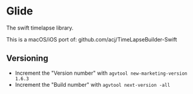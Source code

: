 # Glide

The swift timelapse library.

This is a macOS/iOS port of: github.com/acj/TimeLapseBuilder-Swift

## Versioning

- Increment the "Version number" with `agvtool new-marketing-version 1.6.3`
- Increment the "Build number" with `agvtool next-version -all`
